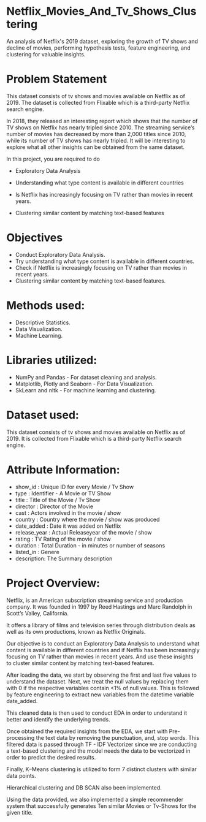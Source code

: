 # Netflix_Movies_And_Tv_Shows_Clustering
An analysis of Netflix's 2019 dataset, exploring the growth of TV shows and decline of movies, performing hypothesis tests, feature engineering, and clustering for valuable insights.

# **Problem Statement**

This dataset consists of tv shows and movies available on Netflix as of 2019. The dataset is collected from Flixable which is a third-party Netflix search engine.

In 2018, they released an interesting report which shows that the number of TV shows on Netflix has nearly tripled since 2010. The streaming service’s number of movies has decreased by more than 2,000 titles since 2010, while its number of TV shows has nearly tripled. It will be interesting to explore what all other insights can be obtained from the same dataset.

In this project, you are required to do

- Exploratory Data Analysis

- Understanding what type content is available in different countries

- Is Netflix has increasingly focusing on TV rather than movies in recent years.

- Clustering similar content by matching text-based features

# **Objectives**

- Conduct Exploratory Data Analysis.
- Try understanding what type content is available in different countries.
- Check if Netflix is increasingly focusing on TV rather than movies in recent years.
- Clustering similar content by matching text-based features.

# **Methods used:**

- Descriptive Statistics.
- Data Visualization.
- Machine Learning.

# **Libraries utilized:**

- NumPy and Pandas - For dataset cleaning and analysis.
- Matplotlib, Plotly and Seaborn - For Data Visualization.
- SkLearn and nltk - For machine learning and clustering.

# **Dataset used:**

This dataset consists of tv shows and movies available on Netflix as of 2019. It is collected from Flixable which is a third-party Netflix search engine.

# **Attribute Information:**

- show_id : Unique ID for every Movie / Tv Show
- type : Identifier - A Movie or TV Show
- title : Title of the Movie / Tv Show
- director : Director of the Movie
- cast : Actors involved in the movie / show
- country : Country where the movie / show was produced
- date_added : Date it was added on Netflix
- release_year : Actual Releaseyear of the movie / show
- rating : TV Rating of the movie / show
- duration : Total Duration - in minutes or number of seasons
- listed_in : Genere
- description: The Summary description

# **Project Overview:**

Netflix, is an American subscription streaming service and production company. It was founded in 1997 by Reed Hastings and Marc Randolph in Scott’s Valley, California.

It offers a library of films and television series through distribution deals as well as its own productions, known as Netflix Originals.

Our objective is to conduct an Exploratory Data Analysis to understand what content is available in different countries and if Netflix has been increasingly focusing on TV rather than movies in recent years. And use these insights to cluster similar content by matching text-based features.

After loading the data, we start by observing the first and last five values to understand the dataset. Next, we treat the null values by replacing them with 0 if the respective variables contain <1% of null values. This is followed by feature engineering to extract new variables from the datetime variable date_added.

This cleaned data is then used to conduct EDA in order to understand it better and identify the underlying trends.

Once obtained the required insights from the EDA, we start with Pre-processing the text data by removing the punctuation, and, stop words. This filtered data is passed through TF - IDF Vectorizer since we are conducting a text-based clustering and the model needs the data to be vectorized in order to predict the desired results.

Finally, K–Means clustering is utilized to form 7 distinct clusters with similar data points.

Hierarchical clustering and DB SCAN also been implemented.

Using the data provided, we also implemented a simple recommender system that successfully generates Ten similar Movies or Tv-Shows for the given title.


 
